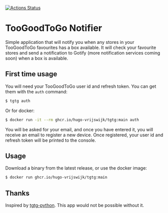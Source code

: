 [![Actions Status](https://github.com/hugo-vrijswijk/tgtg/workflows/CI/badge.svg)](https://github.com/hugo-vrijswijk/tgtg/actions)

# TooGoodToGo Notifier

Simple application that will notify you when any stores in your TooGoodToGo favourites has a box available. It will check your favourite stores and send a notification to Gotify (more notification services coming soon) when a box is available.

## First time usage

You will need your TooGoodToGo user id and refresh token. You can get them with the `auth` command:

```bash
$ tgtg auth
```

Or for docker:

```bash
$ docker run -it --rm ghcr.io/hugo-vrijswijk/tgtg:main auth
```

You will be asked for your email, and once you have entered it, you will receive an email to register a new device. Once registered, your user id and refresh token will be printed to the console.

## Usage

Download a binary from the latest release, or use the docker image:

```bash
$ docker run ghcr.io/hugo-vrijswijk/tgtg:main
```

## Thanks

Inspired by [tgtg-python](https://github.com/ahivert/tgtg-python). This app would not be possible without it.
